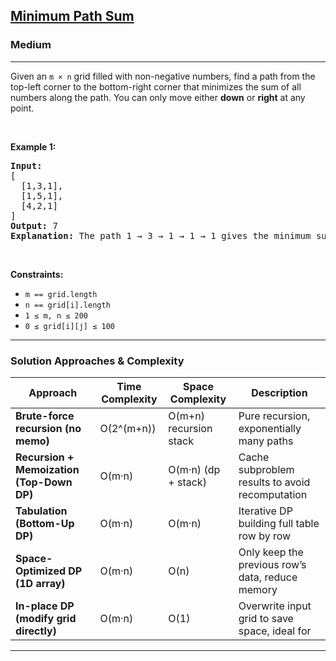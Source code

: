 <h2><a href="https://leetcode.com/problems/minimum-path-sum/">Minimum Path Sum</a></h2>
<h3>Medium</h3>
<hr>
<p>Given an <code>m × n</code> grid filled with non-negative numbers, find a path from the top-left corner to the bottom-right corner that minimizes the sum of all numbers along the path. You can only move either <strong>down</strong> or <strong>right</strong> at any point.</p>

<p>&nbsp;</p>
<p><strong class="example">Example 1:</strong></p>
<pre>
<strong>Input:</strong>
[
  [1,3,1],
  [1,5,1],
  [4,2,1]
]
<strong>Output:</strong> 7  
<strong>Explanation:</strong> The path 1 → 3 → 1 → 1 → 1 gives the minimum sum 7.
</pre>

<p>&nbsp;</p>
<p><strong>Constraints:</strong></p>
<ul>
  <li><code>m == grid.length</code></li>
  <li><code>n == grid[i].length</code></li>
  <li><code>1 ≤ m, n ≤ 200</code></li>
  <li><code>0 ≤ grid[i][j] ≤ 100</code></li>
</ul>

---

###  Solution Approaches & Complexity

| Approach                                     | Time Complexity | Space Complexity       | Description |
|----------------------------------------------|-----------------|------------------------|-------------|
| **Brute-force recursion (no memo)**          | O(2^(m+n))      | O(m+n) recursion stack | Pure recursion, exponentially many paths 
| **Recursion + Memoization (Top-Down DP)**    | O(m·n)          | O(m·n) (dp + stack)    | Cache subproblem results to avoid recomputation 
| **Tabulation (Bottom-Up DP)**                | O(m·n)          | O(m·n)                 | Iterative DP building full table row by row 
| **Space-Optimized DP (1D array)**            | O(m·n)          | O(n)                   | Only keep the previous row’s data, reduce memory 
| **In-place DP (modify grid directly)**       | O(m·n)          | O(1)                   | Overwrite input grid to save space, ideal for 


---
